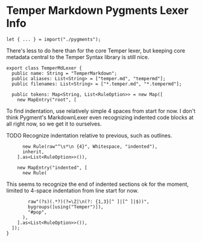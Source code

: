 # Temper Markdown Pygments Lexer Info

    let { ... } = import("./pygments");

There's less to do here than for the core Temper lexer, but keeping core
metadata central to the Temper Syntax library is still nice.

    export class TemperMdLexer {
      public name: String = "TemperMarkdown";
      public aliases: List<String> = ["temper.md", "tempermd"];
      public filenames: List<String> = ["*.temper.md", "*.tempermd"];

      public tokens: Map<String, List<RuleOption>> = new Map([
        new MapEntry("root", [

To find indentation, use relatively simple 4 spaces from start for now. I don't
think Pygment's MarkdownLexer even recognizing indented code blocks at all right
now, so we get it to ourselves.

TODO Recognize indentation relative to previous, such as outlines.

          new Rule(raw"^\s*\n {4}", Whitespace, "indented"),
          inherit,
        ].as<List<RuleOption>>()),

        new MapEntry("indented", [
          new Rule(

This seems to recognize the end of indented sections ok for the moment, limited
to 4-space indentation from line start for now.

            raw"(?s)(.*?)(?=\Z|\n(?: {1,3}[^ ]|[^ ]|$))",
            bygroups([using("Temper")]),
            "#pop",
          ),
        ].as<List<RuleOption>>()),
      ]);
    }
